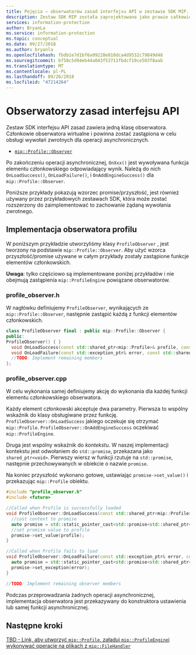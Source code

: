 ```yaml
---
title: Pojęcia — obserwatorów zasad interfejsu API w zestawie SDK MIP.
description: Zestaw SDK MIP została zaprojektowana jako prawie całkowicie asynchronicznego. Ten artykuł pomoże zrozumieć, jak zaimplementować i umożliwiający asynchronicity obserwatorów zasad interfejsu API.
services: information-protection
author: BryanLa
ms.service: information-protection
ms.topic: conceptual
ms.date: 09/27/2018
ms.author: bryanla
ms.openlocfilehash: fbdb1e7d1bf6a99228e810dca4d9532c79849d48
ms.sourcegitcommit: bf58c5d94eb44a043f53711fbdcf19ce503f8aab
ms.translationtype: MT
ms.contentlocale: pl-PL
ms.lasthandoff: 09/26/2018
ms.locfileid: "47214264"
---
```

# <a name="policy-api-observers"></a>Obserwatorzy zasad interfejsu API

Zestaw SDK interfejsu API zasad zawiera jedną klasę obserwatora. Członkowie obserwatora wirtualne i powinna zostać zastąpiona w celu obsługi wywołań zwrotnych dla operacji asynchronicznych.

- [`mip::Profile::Observer`](reference/class_mip_Profile_observer.md)

Po zakończeniu operacji asynchronicznej, `OnXxx()` jest wywoływana funkcja elementu członkowskiego odpowiadający wynik. Należą do nich `OnLoadSuccess()`, `OnLoadFailure()`, i `OnAddEngineSuccess()` dla `mip::Profile::Observer`.

Poniższe przykłady pokazują wzorzec promise/przyszłość, jest również używany przez przykładowych zestawach SDK, która może zostać rozszerzony do zaimplementować to zachowanie żądaną wywołania zwrotnego. 

## <a name="profile-observer-implementation"></a>Implementacja obserwatora profilu

W poniższym przykładzie utworzyliśmy klasy `ProfileObserver` , jest tworzony na podstawie `mip::Profile::Observer`. Aby użyć wzorca przyszłość/promise używane w całym przykłady zostały zastąpione funkcje elementów członkowskich.

**Uwaga**: tylko częściowo są implementowane poniżej przykładów i nie obejmują zastąpienia `mip::ProfileEngine` powiązane obserwatorów.

### <a name="profileobserverh"></a>profile_observer.h

W nagłówku definiujemy `ProfileObserver`, wynikających ze `mip::Profile::Observer`, następnie zastąpić każdą z funkcji elementów członkowskich.

```cpp
class ProfileObserver final : public mip::Profile::Observer {
public:
ProfileObserver() { }
  void OnLoadSuccess(const std::shared_ptr<mip::Profile>& profile, const std::shared_ptr<void>& context) override;
  void OnLoadFailure(const std::exception_ptr& error, const std::shared_ptr<void>& context) override;
  //TODO: Implement remaining members
};
```

### <a name="profileobservercpp"></a>profile_observer.cpp

W celu wykonania samej definiujemy akcję do wykonania dla każdej funkcji elementu członkowskiego obserwatora.

Każdy element członkowski akceptuje dwa parametry. Pierwsza to wspólny wskaźnik do klasy obsługiwane przez funkcję. `ProfileObserver::OnLoadSuccess` jakiego oczekuje się otrzymać `mip::Profile`. `ProfileObserver::OnAddEngineSuccess` oczekiwać `mip::ProfileEngine`.

Druga jest wspólny wskaźnik do *kontekstu*. W naszej implementacji kontekstu jest odwołaniem do `std::promise`, przekazana jako `shared_ptr<void>`. Pierwszy wiersz w funkcji rzutuje na `std::promise`, następnie przechowywanych w obiekcie o nazwie `promise`.

Na koniec przyszłość wykonano gotowe, ustawiając `promise->set_value()` i przekazując `mip::Profile` obiektu.

```cpp
#include "profile_observer.h"
#include <future>

//Called when Profile is successfully loaded
void ProfileObserver::OnLoadSuccess(const std::shared_ptr<mip::Profile>& profile, const std::shared_ptr<void>& context) {
  //cast context to promise
  auto promise = std::static_pointer_cast<std::promise<std::shared_ptr<mip::Profile>>>(context);
  //set promise value to profile
  promise->set_value(profile);
}

//Called when Profile fails to load
void ProfileObserver::OnLoadFailure(const std::exception_ptr& error, const std::shared_ptr<void>& context) {
  auto promise = std::static_pointer_cast<std::promise<std::shared_ptr<mip::Profile>>>(context);
  promise->set_exception(error);
}

//TODO: Implement remaining observer members
```

Podczas przeprowadzania żadnych operacji asynchronicznej, implementacja obserwatora jest przekazywany do konstruktora ustawienia lub samej funkcji asynchronicznej. 

## <a name="next-steps"></a>Następne kroki

[TBD - Link, aby utworzyć `mip::Profile`, załaduj `mip::ProfileEngine`i wykonywać operacje na plikach z `mip::FileHandler`]()
